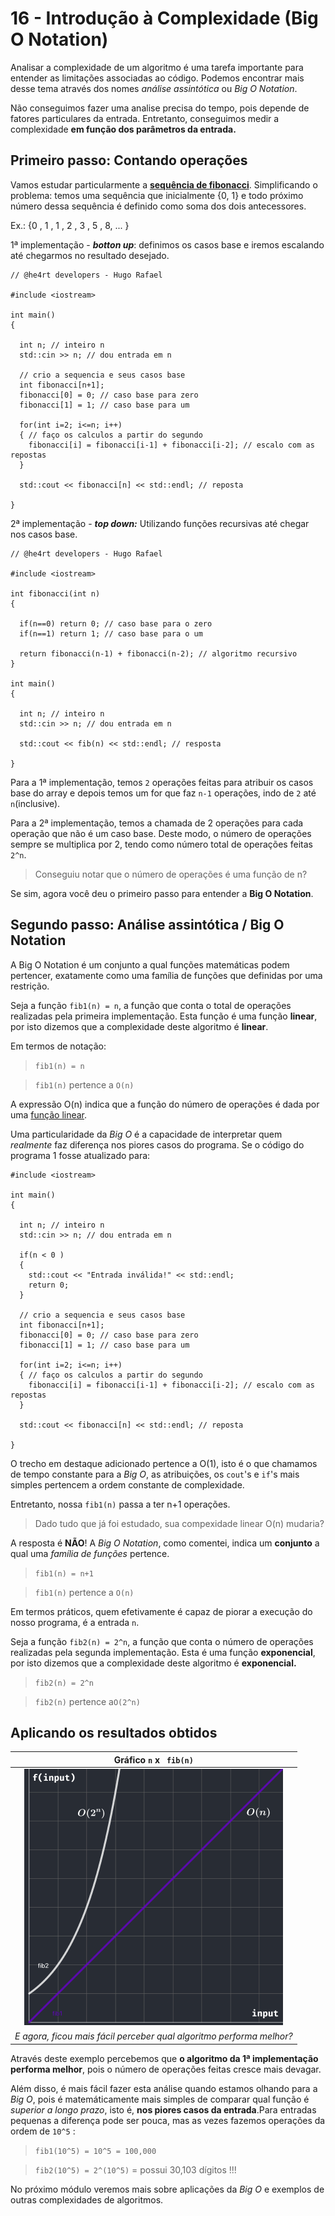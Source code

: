 # 16 - Introdução à Complexidade (Big O Notation)

Analisar a complexidade de um algoritmo é uma tarefa importante para entender as limitações associadas ao código. Podemos encontrar mais desse tema através dos nomes *análise assintótica* ou *Big O Notation*.

Não conseguimos fazer uma analise precisa do tempo, pois depende de fatores particulares da entrada. Entretanto, conseguimos medir a complexidade **em função dos parâmetros da entrada.**

## Primeiro passo: **Contando operações**

Vamos estudar particularmente a [**sequência de fibonacci**](https://pt.wikipedia.org/wiki/Sequ%C3%AAncia_de_Fibonacci#:~:text=Os%20n%C3%BAmeros%20de%20Fibonacci%20s%C3%A3o,%2C%202584%2C%20...%20.). Simplificando o problema: temos uma sequência que inicialmente {0, 1} e todo próximo número dessa sequência é definido como soma dos dois antecessores.

Ex.: {0 , 1 , 1 , 2 , 3 , 5 , 8, ... }

1ª implementação - ***botton up***: definimos os casos base e iremos escalando até chegarmos no resultado desejado.

```cpp{0}
// @he4rt developers - Hugo Rafael

#include <iostream>

int main()
{

  int n; // inteiro n
  std::cin >> n; // dou entrada em n

  // crio a sequencia e seus casos base
  int fibonacci[n+1];
  fibonacci[0] = 0; // caso base para zero
  fibonacci[1] = 1; // caso base para um

  for(int i=2; i<=n; i++)
  { // faço os calculos a partir do segundo
    fibonacci[i] = fibonacci[i-1] + fibonacci[i-2]; // escalo com as repostas
  }

  std::cout << fibonacci[n] << std::endl; // reposta

}
```

2ª implementação - ***top down:*** Utilizando funções recursivas até chegar nos casos base.

```cpp{0}
// @he4rt developers - Hugo Rafael

#include <iostream>

int fibonacci(int n)
{

  if(n==0) return 0; // caso base para o zero
  if(n==1) return 1; // caso base para o um

  return fibonacci(n-1) + fibonacci(n-2); // algoritmo recursivo
}

int main()
{

  int n; // inteiro n
  std::cin >> n; // dou entrada em n

  std::cout << fib(n) << std::endl; // resposta

}
```

Para a 1ª implementação, temos `2` operações feitas para atribuir os casos base do array e depois temos um for que faz `n-1` operações, indo de `2` até `n`(inclusive). 

Para a 2ª implementação, temos a chamada de 2 operações para cada operação que não é um caso base. Deste modo, o número de operações sempre se multiplica por 2, tendo como número total de operações feitas `2^n`.

> Conseguiu notar que o número de operações é uma função de n?

Se sim, agora você deu o primeiro passo para entender a **Big O Notation**.

## Segundo passo: Análise assintótica / Big O Notation


A Big O Notation é um conjunto a qual funções matemáticas podem pertencer, exatamente como uma família de funções que definidas por uma restrição.

Seja a função `fib1(n) = n`, a função que conta o total de operações realizadas pela primeira implementação. Esta função é uma função **linear**,
por isto dizemos que a complexidade deste algoritmo é **linear**.

Em termos de notação:

> `fib1(n) = n` 

> `fib1(n)` pertence a `O(n)`

A expressão O(n) indica que a função do número de operações é dada por uma [função linear](https://pt.wikipedia.org/wiki/Fun%C3%A7%C3%A3o_afim).

Uma particularidade da *Big O* é a capacidade de interpretar quem *realmente* faz diferença nos piores casos do programa. Se o código do programa 1 fosse atualizado para:

```cpp{9-13}
#include <iostream>

int main()
{

  int n; // inteiro n
  std::cin >> n; // dou entrada em n

  if(n < 0 )
  {
    std::cout << "Entrada inválida!" << std::endl;
    return 0;
  }

  // crio a sequencia e seus casos base
  int fibonacci[n+1];
  fibonacci[0] = 0; // caso base para zero
  fibonacci[1] = 1; // caso base para um

  for(int i=2; i<=n; i++)
  { // faço os calculos a partir do segundo
    fibonacci[i] = fibonacci[i-1] + fibonacci[i-2]; // escalo com as repostas
  }

  std::cout << fibonacci[n] << std::endl; // reposta

}
```

O trecho em destaque adicionado pertence a O(1), isto é o que chamamos de tempo constante para a *Big O*, as atribuições, os `cout`'s e `if`'s mais simples pertencem a ordem constante de complexidade.

Entretanto, nossa `fib1(n)` passa a ter n+1 operações.

> Dado tudo que já foi estudado, sua compexidade linear O(n) mudaria?

A resposta é **NÃO**! A *Big O Notation*, como comentei, indica um **conjunto** a qual uma *família de funções* pertence.

> `fib1(n) = n+1`

> `fib1(n)` pertence a `O(n)`

Em termos práticos, quem efetivamente é capaz de piorar a execução do nosso programa, é a entrada `n`.

Seja a função `fib2(n) = 2^n`, a função que conta o número de operações realizadas pela segunda implementação. Esta é uma função **exponencial**, por isto dizemos que a complexidade deste algoritmo é **exponencial.**

> `fib2(n) = 2^n`

> `fib2(n)` pertence a`O(2^n)`

## Aplicando os resultados obtidos

| Gráfico `n` **x** ` fib(n)` | 
| :-----------: |
| ![linear versus exponencial](../.vuepress/assets/complexidade_pt1.png)   | 
| *E agora, ficou mais fácil perceber qual algoritmo performa melhor?* |

Através deste exemplo percebemos que **o algoritmo da 1ª implementação performa melhor**, pois o número de operações feitas cresce mais devagar. 

Além disso, é mais fácil fazer esta análise quando estamos olhando para a *Big O*, pois é matemáticamente mais simples de comparar qual função é *superior a longo prazo*, isto é, **nos piores casos da entrada**.Para entradas pequenas a diferença pode ser pouca, mas as vezes fazemos operações da ordem de `10^5` :

> `fib1(10^5) = 10^5 = 100,000 `

> `fib2(10^5) = 2^(10^5)` = possui 30,103 dígitos !!!

No próximo módulo veremos mais sobre aplicações da *Big O* e exemplos de outras complexidades de algoritmos.